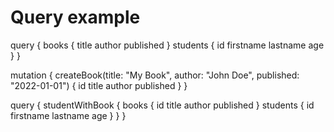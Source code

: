 # Query example
 query {
   books {
     title
     author
     published
   }
   students {
     id
     firstname
     lastname
     age
   }
 }

 mutation {
   createBook(title: "My Book", author: "John Doe", published: "2022-01-01") {
     id
     title
     author
     published
   }
 }

query {
studentWithBook {
books {
id
title
author
published
}
students {
id
firstname
lastname
age
}
}
}

